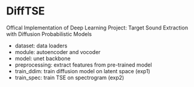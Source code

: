 # DiffTSE
Offical Implementation of Deep Learning Project: Target Sound Extraction with Diffusion Probabilistic Models

- dataset: data loaders
- module: autoencoder and vocoder
- model: unet backbone
- preprocessing: extract features from pre-trained model
- train_ddim: train diffusion model on latent space (exp1)
- train_spec: train TSE on spectrogram (exp2)
